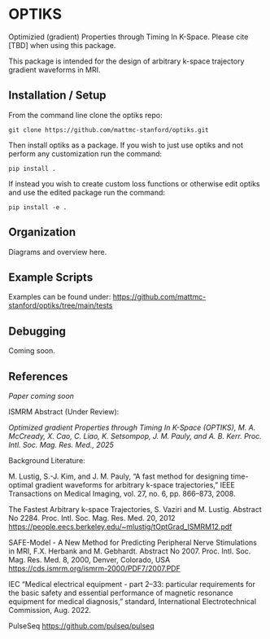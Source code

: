 # OPTIKS

Optimizied (gradient) Properties through Timing In K-Space.
Please cite [TBD] when using this package.

This package is intended for the design of arbitrary k-space trajectory gradient waveforms in MRI.

## Installation / Setup

From the command line clone the optiks repo:
```
git clone https://github.com/mattmc-stanford/optiks.git
```

Then install optiks as a package. If you wish to just use optiks and not perform any customization run the command:
```
pip install .
```

If instead you wish to create custom loss functions or otherwise edit optiks and use the edited package run the command:
```
pip install -e .
```

## Organization

Diagrams and overview here.

## Example Scripts

Examples can be found under:
https://github.com/mattmc-stanford/optiks/tree/main/tests

## Debugging

Coming soon.

## References
_Paper coming soon_

ISMRM Abstract (Under Review):

_Optimized gradient Properties through Timing In K-Space (OPTIKS), M. A. McCready, X. Cao, C. Liao, K. Setsompop, J. M. Pauly, and A. B. Kerr. Proc. Intl. Soc. Mag. Res. Med., 2025_

Background Literature:

M. Lustig, S.-J. Kim, and J. M. Pauly, “A fast method for designing time-optimal gradient waveforms for arbitrary k-space trajectories,” IEEE
Transactions on Medical Imaging, vol. 27, no. 6, pp. 866–873, 2008.

The Fastest Arbitrary k-space Trajectories, S. Vaziri and M. Lustig. Abstract No 2284. Proc. Intl. Soc. Mag. Res. Med. 20, 2012
https://people.eecs.berkeley.edu/~mlustig/tOptGrad_ISMRM12.pdf

SAFE-Model - A New Method for Predicting Peripheral Nerve Stimulations in MRI, F.X. Herbank and M. Gebhardt. Abstract No 2007. Proc. Intl. Soc. Mag. Res. Med. 8, 2000, Denver, Colorado, USA
https://cds.ismrm.org/ismrm-2000/PDF7/2007.PDF

IEC
“Medical electrical equipment - part 2–33: particular requirements for the basic safety and essential performance of magnetic resonance equipment
for medical diagnosis,” standard, International Electrotechnical Commission, Aug. 2022.

PulseSeq
https://github.com/pulseq/pulseq